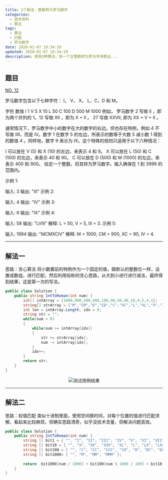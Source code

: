 ```yaml
---
title: 2个解法：整数转为罗马数字
categories:
  - 技术资料
  - 算法
tags:
  - 算法
  - 匹配
  - 罗马数字
date: 2020-01-07 19:34:29
updated: 2020-01-07 19:34:29
description: 使用2种算法，将一个正整数转为罗马字母表达...
---
```


## 题目

[NO. 12](https://leetcode-cn.com/problems/integer-to-roman/)

罗马数字包含以下七种字符： I， V， X， L，C，D 和 M。

字符          数值
I             1
V             5
X             10
L             50
C             100
D             500
M             1000
例如， 罗马数字 2 写做 II ，即为两个并列的 1。12 写做 XII ，即为 X + II 。 27 写做  XXVII, 即为 XX + V + II 。

通常情况下，罗马数字中小的数字在大的数字的右边。但也存在特例，例如 4 不写做 IIII，而是 IV。数字 1 在数字 5 的左边，所表示的数等于大数 5 减小数 1 得到的数值 4 。同样地，数字 9 表示为 IX。这个特殊的规则只适用于以下六种情况：

I 可以放在 V (5) 和 X (10) 的左边，来表示 4 和 9。
X 可以放在 L (50) 和 C (100) 的左边，来表示 40 和 90。 
C 可以放在 D (500) 和 M (1000) 的左边，来表示 400 和 900。
给定一个整数，将其转为罗马数字。输入确保在 1 到 3999 的范围内。

示例 1:

输入: 3
输出: "III"
示例 2:

输入: 4
输出: "IV"
示例 3:

输入: 9
输出: "IX"
示例 4:

输入: 58
输出: "LVIII"
解释: L = 50, V = 5, III = 3.
示例 5:

输入: 1994
输出: "MCMXCIV"
解释: M = 1000, CM = 900, XC = 90, IV = 4.
***
## 解法一
思路：贪心算法
将小数置前的特例作为一个固定的值，跟默认的整数位一样，设置成数组，进行匹配，然后利用俗称的贪心思路，从大到小进行进行减法，最终得到结果，这是第一次的写法。

```csharp
public class Solution {
    public string IntToRoman(int num) {
        int[] intArray = {1000,900,500,400,100,90,50,40,10,9,5,4,1};
        string[] strArray = {"M","CM","D","CD","C","XC","L","XL","X","IX","V","IV","I"};
        int len = intArray.Length, idx = 0;
        string str = "";
        while(num > 0)
        {
            while(num >= intArray[idx])
            {
                str += strArray[idx];
                num -= intArray[idx];
            }
            idx++;
        }
        return str;
    }
}
```
<center><img src="/img/proj/20200107154441649.png" title="测试用例结果"/></center>


***
## 解法二
思路：权值匹配
类似十进制里面，使用空间换时间，对每个位置的值进行匹配求解，看起来比较麻烦，但确实思路清奇，似乎没技术含量，但解决问题高效。

```csharp
public class Solution {
    public string IntToRoman(int num) {
        string [] bit1 = { "", "I", "II", "III", "IV", "V", "VI", "VII", "VIII", "IX" };
        string [] bit10 = { "", "X", "XX", "XXX", "XL", "L", "LX", "LXX", "LXXX", "XC" };
        string [] bit100 = { "", "C", "CC", "CCC", "CD", "D", "DC", "DCC", "DCCC", "CM" };
        string [] bit1000= { "", "M", "MM", "MMM" };
        
        return  bit1000[num / 1000] + bit100[num % 1000 / 100] + bit10[num % 100 / 10] + bit1[num % 10];;
    }
}
```
